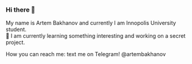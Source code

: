 ### Hi there 👋
My name is Artem Bakhanov and currently I am Innopolis University student. <br>
🌱 I am currently learning something interesting and working on a secret project. <br>

How you can reach me: text me on Telegram! @artembakhanov <br><br>
<!--
**artembakhanov/artembakhanov** is a ✨ _special_ ✨ repository because its `README.md` (this file) appears on your GitHub profile.

Here are some ideas to get you started:

- 🔭 I’m currently working on ...
- 🌱 I’m currently learning ...
- 👯 I’m looking to collaborate on ...
- 🤔 I’m looking for help with ...
- 💬 Ask me about ...
- 📫 How to reach me: ...
- 😄 Pronouns: ...
- ⚡ Fun fact: ...
-->
